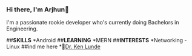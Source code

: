 ### Hi there, I'm Arjhun👋

<!--
**MinatoNamikaze02/MinatoNamikaze02** is a ✨ _special_ ✨ repository because its `README.md` (this file) appears on your GitHub profile
-->

I'm a passionate rookie developer who's currently doing Bachelors in Engineering.

##**SKILLS**
  *Android 
##**LEARNING**
  *MERN 
##**INTERESTS**
  *Networking
  -Linux
##ind me here 
  *📧[Dr. Ken Lunde](mailto:lunde@adobe.com?subject=[GitHub]%20Source%20Han%20Sans)
